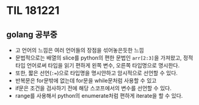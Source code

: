 # TIL 181221

## golang 공부중

* 고 언어의 느낌은 여러 언어들의 장점을 섞어놓은듯한 느낌
* 문법적으로는 배열의 slice를 python의 편한 문법인 `arr[2:3]`을 가져왔고, 정적 타입 언어로써 타입을 읽기 편하게 왼쪽 변수, 오른쪽 타입명으로 명시한다.
* 또한, 짧은 선언(`:=`)으로 타입명을 명시안하고 암시적으로 선언할 수 있다.
* 반복문은 for문밖에 없는데 for문을 while문처럼 사용할 수 있고
* if문은 조건을 검사하기 전에 해당 스코프에서의 변수를 선언할 수 있다.
* range를 사용해서 python의 enumerate처럼 편하게 iterate을 할 수 있다.

